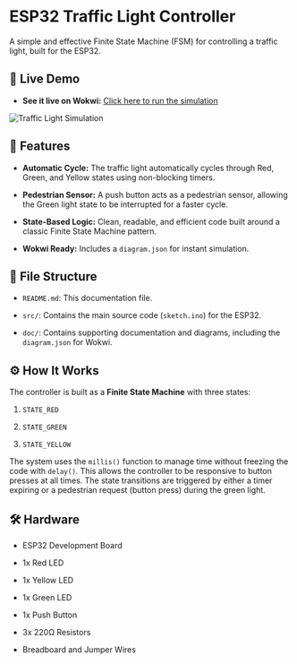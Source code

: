 # ESP32 Traffic Light Controller

A simple and effective Finite State Machine (FSM) for controlling a traffic light, built for the ESP32.

## 🎥 Live Demo

* **See it live on Wokwi:** [Click here to run the simulation](https://wokwi.com/projects/438742735281832961)

![Traffic Light Simulation](https://github.com/KrishnSinghIITM/Embedded-FSM-Projects/blob/main/Project_01_TrafficLight/doc/demo.png?raw=true)


## 🚦 Features

* **Automatic Cycle:** The traffic light automatically cycles through Red, Green, and Yellow states using non-blocking timers.

* **Pedestrian Sensor:** A push button acts as a pedestrian sensor, allowing the Green light state to be interrupted for a faster cycle.

* **State-Based Logic:** Clean, readable, and efficient code built around a classic Finite State Machine pattern.

* **Wokwi Ready:** Includes a `diagram.json` for instant simulation.

## 📂 File Structure

* `README.md`: This documentation file.

* `src/`: Contains the main source code (`sketch.ino`) for the ESP32.

* `doc/`: Contains supporting documentation and diagrams, including the `diagram.json` for Wokwi.

## ⚙️ How It Works

The controller is built as a **Finite State Machine** with three states:

1. `STATE_RED`

2. `STATE_GREEN`

3. `STATE_YELLOW`

The system uses the `millis()` function to manage time without freezing the code with `delay()`. This allows the controller to be responsive to button presses at all times. The state transitions are triggered by either a timer expiring or a pedestrian request (button press) during the green light.

## 🛠️ Hardware

* ESP32 Development Board

* 1x Red LED

* 1x Yellow LED

* 1x Green LED

* 1x Push Button

* 3x 220Ω Resistors

* Breadboard and Jumper Wires
